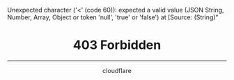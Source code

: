 Unexpected character ('<' (code 60)): expected a valid value (JSON String, Number, Array, Object or token 'null', 'true' or 'false')
 at [Source: (String)"<html>

<head><title>403 Forbidden</title></head>

<body>

<center><h1>403 Forbidden</h1></center>

<hr><center>cloudflare</center>

</body>

</html>

<!-- a padding to disable MSIE and Chrome friendly error page -->

<!-- a padding to disable MSIE and Chrome friendly error page -->

<!-- a padding to disable MSIE and Chrome friendly error page -->

<!-- a padding to disable MSIE and Chrome friendly error page -->

<!-- a padding to disable MSIE and Chrome friendly error page -->

<!-- a padding"[truncated 53 chars]; line: 1, column: 2]
